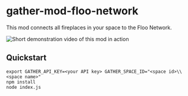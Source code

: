 # gather-mod-floo-network

This mod connects all fireplaces in your space to the Floo Network.

![Short demonstration video of this mod in action](./demo.gif)


## Quickstart

```
export GATHER_API_KEY=<your API key> GATHER_SPACE_ID="<space id>\\<space name>"
npm install
node index.js
```
